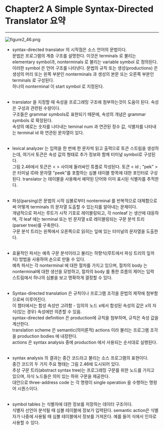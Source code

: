 # Chapter2 A Simple Syntax-Directed Translator 요약

--------------------------------------------

![figure2_46.png](figure2_46.png)

* syntax-directed translator 의 시작점은 소스 언어의 문법이다.<br/>
문법은 프로그램의 계층 구조를 설명한다. 이것은 terminals 로 불리는 elementary symbol과, nonterminals 로 불리는 variable symbol 로 정의된다.
이러한 symbol 은 언어 구조를 나타낸다. 문법의 규칙 또는 생성(productions) 은 생성의 머리 또는 왼쪽 부분인 nonterminals 과 생성의 본문 또는 오른쪽 부분인 terminals 로 구성된다.<br/>
하나의 nonterminal 이 start symbol 로 지정된다.<br/><br/>

* translator 을 지정할 때 속성을 프로그래밍 구조에 첨부하는것이 도움이 된다.
속성은 구성과 관련된 수량이다.<br/>
구조들은 grammar symbols로 표현되기 때문에, 속성의 개념은 grammar symbols 로 확장된다.<br/>
속성의 예로는 숫자를 나타내는 teminal num 과 연관된 정수 값, 식별자를 나타내는 terminal id 와 연관된 문자열이 있다.<br/><br/>

* lexical analyzer 는 입력을 한 번에 한 문자씩 읽고 출력으로 토큰 스트림을 생성하는데, 여기서 토큰은 속성 값의 형태로 추가 정보와 함께 터미널 symbol로 구성된다.<br/>
그림 2.46에서 토큰은 < > 사이에 둘러싸인 튜플로 작성된다. 토큰 < id ; "pek" >은 터미널 ID와 문자열 "peek"를 포함하는 심볼 테이블 항목에 대한 포인터로 구성된다.
translator 는 테이블을 사용해서 예약된 단어와 이미 표시된 식별자를 추적한다.<br/><br/>

* 파싱(parsing)은 문법의 시작 심볼로부터 nonterminal 를 반복적으로 대체함으로써 어떻게 terminals 의 문자열 도출할 수 있는지를 알아내는 문제이다.<br/>
개념적으로 파서는 루트가 시작 기호로 레이블링되고, 각 nonleaf 는 생산에 대응하며, 각 leaf 에는 terminal 또는 빈 문자열 ε로 레이블링되는 구문 분석 트리(parser tree)를 구축한다.
<br/>구문 분석 트리는 왼쪽에서 오른쪽으로 읽히는 잎에 있는 터미널의 문자열을 도출한다.<br/><br/>

* 효율적인 파서는 예측 구문 분석이라고 불리는 하향식(루트에서 파싱 트리의 잎까지) 방법을 사용하여 손으로 만들 수 있다.<br/>
예측 파서는 각 nonterminal 에 대한 절차를 가지고 있으며, 절차의 body 는 nonterminal에 대한 생산을 모방하고, 절차의 body 를 통한 흐름의 제어는 입력 스트림에서 하나의 심볼을 보고 명확하게 결정할 수 있다.<br/><br/>

* Syntax-directed translation 은 규칙이나 프로그램 조각을 문법의 제작에 첨부함으로써 이루어진다. <br/>이 챕터에서는 합성 속성만 고려함 - 임의의 노드 x에서 합성된 속성의 값은 x의 자식(있는 경우) 속성에만 의존할 수 있음. 
<br/>syntax-directed definition 은 production에 규칙을 첨부하며, 규칙은 속성 값을 계산한다.<br/>
translation scheme 은 semantic(의미론적) actions 이라 불리는 프로그램 조각을 production bodies 에 내장한다.<br/>
actions 은 syntax analysis 중에 production 에서 사용되는 순서대로 실행된다.<br/><br/>

* syntax analysis 의 결과는 중간 코드라고 불리는 소스 프로그램의 표현이다.<br/> 중간 코드의 두 가지 주요 형태는 그림 2.46에 도시되어 있다.<br/> 추상 구문 트리(abstract syntax tree)는 프로그래밍 구문를 위한 노드를 가지고 있으며, 자식 노드들은 의미 있는 하위 구문을 제공한다.
<br/>대안으로 three-address code 는 각 명령이 single operation 을 수행하는 명령어 시퀀스이다.<br/><br/>

* symbol tables 는 식별자에 대한 정보를 저장하는 데이터 구조이다. <br/>식별자 선언아 분석될 때 심볼 테이블에 정보가 입력된다. semantic action은 식별자가 나중에 사용될 때 심볼 테이블에서 정보를 가져온다.
예를 들어 식에서 인자로 사용할 수 있다.